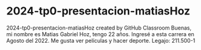 # 2024-tp0-presentacion-matiasHoz
2024-tp0-presentacion-matiasHoz created by GitHub Classroom
Buenas, mi nombre es Matias Gabriel Hoz, tengo 22 años. Ingresé a esta carrera en Agosto del 2022. Me gusta ver películas y hacer deporte.
Legajo: 211.500-1
